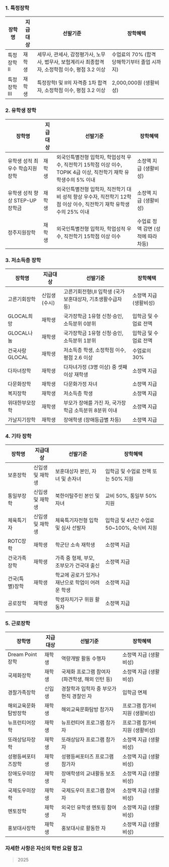 ### 1. 특정장학

|장학명|지급대상|선발기준|장학혜택|
|---|---|---|---|
|특정장학Ⅱ|재학생|세무사, 관세사, 감정평가사, 노무사, 법무사, 보험계리사 최종합격자, 소정학점 이수, 평점 3.2 이상|수업료의 70% (합격 당해학기부터 졸업 시까지)|
|특정장학Ⅲ|재학생|특정장학Ⅰ 및 Ⅱ의 자격증 1차 합격자, 소정학점 이수, 평점 3.2 이상|2,000,000원 (생활비성)|

### 2. 유학생 장학

| 장학명                   | 지급대상 | 선발기준                                                                    | 장학혜택                  |
| --------------------- | ---- | ----------------------------------------------------------------------- | --------------------- |
| 유학생 성적 최우수 학습지원 장학    | 재학생  | 외국인특별전형 입학자, 학업성적 우수, 직전학기 15학점 이상 이수, TOPIK 4급 이상, 직전학기 재학 유학생수의 5% 이내 | 소정액 지급 (생활비성)         |
| 유학생 성적 향상 STEP-UP 장학금 | 재학생  | 외국인특별전형 입학자, 직전학기 대비 성적 향상 우수자, 직전학기 12학점 이상 이수, 직전학기 재학 유학생수의 25% 이내   | 소정액 지급 (생활비성)         |
| 정주지원장학                | 재학생  | 외국인특별전형 입학자, 학업성적 우수, 직전학기 15학점 이상 이수                                   | 수업료 정액 감면 (성적에 따라 차등) |

### 3. 저소득층 장학

|장학명|지급대상|선발기준|장학혜택|
|---|---|---|---|
|고른기회장학|신입생 (수시)|고른기회전형Ⅰ,Ⅱ 입학생 (국가보훈대상자, 기초생활수급자 등)|소정액 지급 (생활비성)|
|GLOCAL희망|재학생|국가장학금 1유형 신청·승인, 소득분위 0분위|입학금 및 수업료 전액|
|GLOCAL나눔|재학생|국가장학금 1유형 신청·승인, 소득분위 1분위|입학금 및 수업료 전액|
|건국사랑GLOCAL|재학생|저소득층 학생, 소정학점 이수, 평점 2.6 이상|수업료의 30%|
|다자녀장학|재학생|다자녀가정 (3명 이상) 중 셋째 이상 재학생|소정액 지급|
|다문화장학|재학생|다문화가정 자녀|소정액 지급|
|복지장학|재학생|저소득층 학생|소정액 지급|
|위대한부모장학|재학생|부모가 장애를 가진 자, 국가장학금 소득분위 8분위 이내|소정액 지급|
|가날지기장학|재학생|장애학생 (장애등급별 차등)|소정액 지급|

### 4. 기타 장학

|장학명|지급대상|선발기준|장학혜택|
|---|---|---|---|
|보훈장학|신입생 및 재학생|보훈대상자 본인, 자녀 및 손자녀|입학금 및 수업료 전액 또는 50% 지원|
|통일부장학|신입생 및 재학생|북한이탈주민 본인 및 자녀|교비 50%, 통일부 50% 지원|
|체육특기자|신입생 및 재학생|체육특기자전형 입학 및 심사 선발자|입학금 및 4년간 수업료 50~100%, 숙식비 지원|
|ROTC장학|재학생|학군단 소속 재학생|소정액 지급|
|건국가족장학|재학생|가족 중 형제, 부모, 조부모가 건국대 출신|소정액 지급|
|건국(특별)장학|재학생|학교에 공로가 있거나 재난으로 학업이 어려운 학생|소정액 지급|
|공로장학|재학생|학생자치기구 위원 활동자|소정액 지급|

### 5. 근로장학

| 장학명            | 지급대상 | 선발기준                         | 장학혜택               |
| -------------- | ---- | ---------------------------- | ------------------ |
| Dream Point 장학 | 재학생  | 역량개발 활동 수행자                  | 소정액 지급 (생활비성)      |
| 국제화장학          | 재학생  | 국제화 프로그램 참여자 (파견학생, 해외 인턴 등) | 소정액 지급 (생활비성)      |
| 경찰가족장학         | 신입생  | 경찰학과 입학자 중 부모가 현직 경찰인 자      | 입학금 면제             |
| 해외교육문화탐방장학     | 재학생  | 해외교육문화탐방 참가자                 | 프로그램 참가비 지원 (생활비성) |
| 뉴프런티어장학        | 재학생  | 뉴프런티어 프로그램 참가자               | 프로그램 참가비 지원 (생활비성) |
| 또래상담자장학        | 재학생  | 또래상담자 프로그램 참가자               | 소정액 지급 (생활비성)      |
| 성평등써포터즈장학      | 재학생  | 성평등써포터즈 프로그램 참가자             | 소정액 지급 (생활비성)      |
| 장애도우미장학        | 재학생  | 장애학생의 교내활동 보조자               | 소정액 지급 (생활비성)      |
| 국제도우미장학        | 재학생  | 국제도우미 프로그램 참여자               | 소정액 지급 (생활비성)      |
| 멘토장학           | 재학생  | 외국인 유학생 멘토링 참여자              | 소정액 지급 (생활비성)      |
| 홍보대사장학         | 재학생  | 홍보대사로 활동한 자                  | 소정액 지급 (생활비성)      |


### 자세한 사항은 자신의 학번 요람 참고
> 2025
